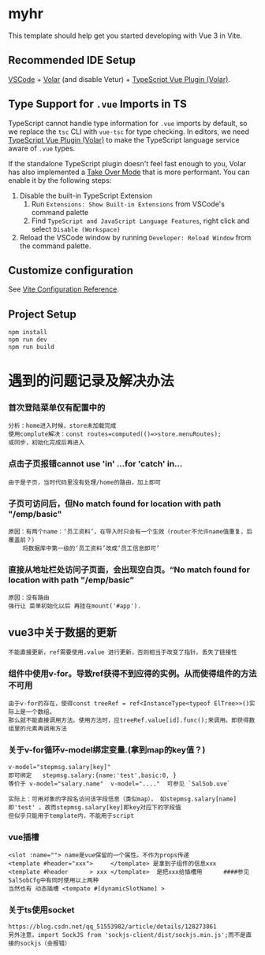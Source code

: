 # myhr

This template should help get you started developing with Vue 3 in Vite.

## Recommended IDE Setup

[VSCode](https://code.visualstudio.com/) + [Volar](https://marketplace.visualstudio.com/items?itemName=Vue.volar) (and disable Vetur) + [TypeScript Vue Plugin (Volar)](https://marketplace.visualstudio.com/items?itemName=Vue.vscode-typescript-vue-plugin).

## Type Support for `.vue` Imports in TS

TypeScript cannot handle type information for `.vue` imports by default, so we replace the `tsc` CLI with `vue-tsc` for type checking. In editors, we need [TypeScript Vue Plugin (Volar)](https://marketplace.visualstudio.com/items?itemName=Vue.vscode-typescript-vue-plugin) to make the TypeScript language service aware of `.vue` types.

If the standalone TypeScript plugin doesn't feel fast enough to you, Volar has also implemented a [Take Over Mode](https://github.com/johnsoncodehk/volar/discussions/471#discussioncomment-1361669) that is more performant. You can enable it by the following steps:

1. Disable the built-in TypeScript Extension
    1) Run `Extensions: Show Built-in Extensions` from VSCode's command palette
    2) Find `TypeScript and JavaScript Language Features`, right click and select `Disable (Workspace)`
2. Reload the VSCode window by running `Developer: Reload Window` from the command palette.

## Customize configuration

See [Vite Configuration Reference](https://vitejs.dev/config/).

## Project Setup
```sh
npm install
npm run dev
npm run build
```
# 遇到的问题记录及解决办法
### 首次登陆菜单仅有配置中的
    分析：home进入时候，store未加载完成
    使用complute解决：const routes=computed(()=>store.menuRoutes);
    或同步，初始化完成后再进入
### 点击子页报错cannot use 'in' ...for 'catch' in...
    由于是子页，当时代码里没有处理/home的路由，加上即可
### 子页可访问后，但No match found for location with path "/emp/basic"
    原因：有两个name：‘员工资料’，在导入时只会有一个生效（router不允许name值重复，后覆盖前？）
        将数据库中第一级的‘员工资料’改成‘员工信息即可’
### 直接从地址栏处访问子页面，会出现空白页。“No match found for location with path "/emp/basic”
    原因：没有路由
    强行让 菜单初始化以后 再挂在mount('#app').
## vue3中关于数据的更新
    不能直接更新，ref需要使用.value 进行更新，否则相当于改变了指针。丢失了链接性
###  组件中使用v-for。导致ref获得不到应得的实例。从而使得组件的方法不可用
    由于v-for的存在，使得const treeRef = ref<InstanceType<typeof ElTree>>()实际上是一个数组。
    那么就不能直接调用方法。使用方法时，应treeRef.value[id].func();来调用。即获得数组里的元素再调用方法
### 关于v-for循环v-model绑定变量.(拿到map的key值？)
    v-model="stepmsg.salary[key]"
    即可绑定   stepmsg.salary:{name:'test',basic:0, } 
    等价于 v-model="salary.name"  v-model="...."  可参见 `SalSob.uve`

    实际上：可用对象的字段名访问该字段信息（类似map）， 如stepmsg.salary[name] 即'test' 。故而stepmsg.salary[key]即key对应下的字段值
    但似乎只能用于template内，不能用于script
### vue插槽
    <slot :name=""> name是vue保留的一个属性。不作为props传递
    <template #header="xxx">     </template> 是拿到子组件的信息xxx
    <template #header      > xxx </template>  是把xxx给插槽用      ####参见SalSobCfg中有同时使用以上两种
    当然也有 动态插槽 <tempate #[dynamicSlotName] >
### 关于ts使用socket
    https://blog.csdn.net/qq_51553982/article/details/128273861
    另外注意，import SockJS from 'sockjs-client/dist/sockjs.min.js';而不是直接的sockjs（会报错）
